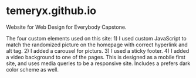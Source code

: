 # temeryx.github.io
Website for Web Design for Everybody Capstone.

The four custom elements used on this site:  1) I used custom JavaScript to match the randomized picture on the homepage with correct hyperlink and alt tag. 2) I added a carousel for picturs. 3) I used a sticky footer. 4) I added a video background to one of the pages.    This is designed as a mobile first site, and uses media queries to be a responsive site.  Includes a prefers dark color scheme as well. 

